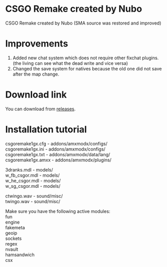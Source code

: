 # CSGO Remake created by Nubo
CSGO Remake created by Nubo (SMA source was restored and improved)

# Improvements
1. Added new chat system which does not require other fixchat plugins. (the living can see what the dead write and vice versa)
2. Changed the save system for natives because the old one did not save after the map change.

# Download link
You can download from <a href="https://github.com/kuamquat940/csgoremake/releases">releases</a>.

# Installation tutorial

csgoremake1gx.cfg - addons/amxmodx/configs/ <br />
csgoremake1gx.ini - addons/amxmodx/configs/ <br />
csgoremake1gx.txt - addons/amxmodx/data/lang/ <br />
csgoremake1gx.amxx - addons/amxmodx/plugins/ <br />

3dranks.mdl - models/ <br />
w_fb_csgor.mdl - models/ <br />
w_he_csgor.mdl - models/ <br />
w_sg_csgor.mdl - models/ <br />

ctwingo.wav - sound/misc/ <br />
twingo.wav - sound/misc/ <br />

Make sure you have the following active modules: <br />
fun <br />
engine <br />
fakemeta <br />
geoip <br />
sockets <br />
regex <br />
nvault <br />
hamsandwich <br />
csx
